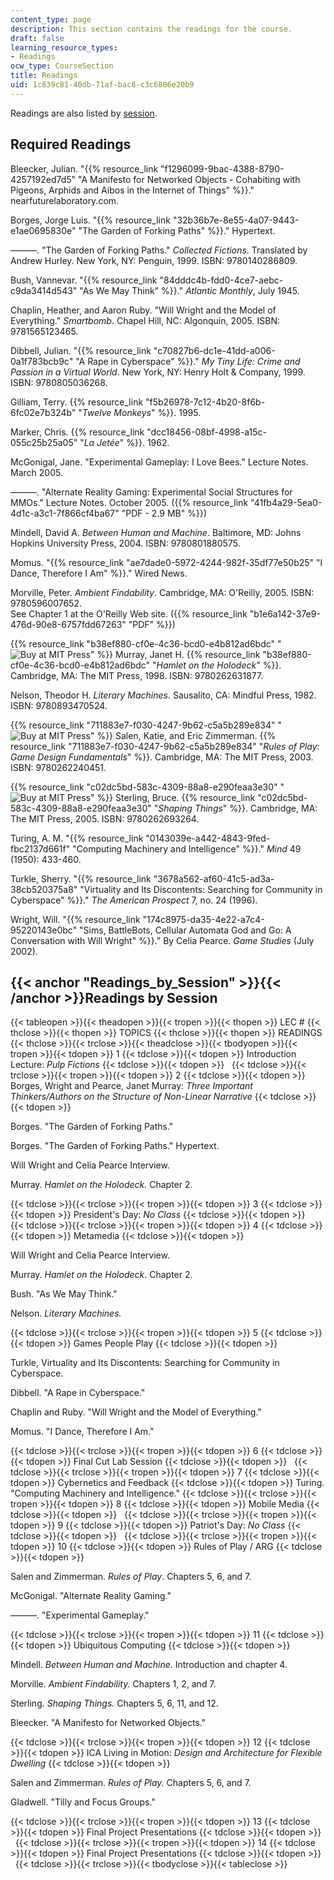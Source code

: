 ```yaml
---
content_type: page
description: This section contains the readings for the course.
draft: false
learning_resource_types:
- Readings
ocw_type: CourseSection
title: Readings
uid: 1c839c81-40db-71af-bac8-c3c6806e20b9
---
```

Readings are also listed by [session](#Readings_by_Session).

## Required Readings

Bleecker, Julian. "{{% resource_link "f1296099-9bac-4388-8790-4257192ed7d5" "A Manifesto for Networked Objects - Cohabiting with Pigeons, Arphids and Aibos in the Internet of Things" %}}." nearfuturelaboratory.com.

Borges, Jorge Luis. "{{% resource_link "32b36b7e-8e55-4a07-9443-e1ae0695830e" "The Garden of Forking Paths" %}}." Hypertext.

———. "The Garden of Forking Paths." *Collected Fictions*. Translated by Andrew Hurley. New York, NY: Penguin, 1999. ISBN: 9780140286809.

Bush, Vannevar. "{{% resource_link "84dddc4b-fdd0-4ce7-aebc-c9da3414d543" "As We May Think" %}}." *Atlantic Monthly*, July 1945.

Chaplin, Heather, and Aaron Ruby. "Will Wright and the Model of Everything." *Smartbomb*. Chapel Hill, NC: Algonquin, 2005. ISBN: 9781565123465.

Dibbell, Julian. "{{% resource_link "c70827b6-dc1e-41dd-a006-0a1f783bcb9c" "A Rape in Cyberspace" %}}." *My Tiny Life: Crime and Passion in a Virtual World*. New York, NY: Henry Holt & Company, 1999. ISBN: 9780805036268.

Gilliam, Terry. {{% resource_link "f5b26978-7c12-4b20-8f6b-6fc02e7b324b" "*Twelve Monkeys*" %}}. 1995.

Marker, Chris. {{% resource_link "dcc18456-08bf-4998-a15c-055c25b25a05" "*La Jetée*" %}}. 1962.

McGonigal, Jane. "Experimental Gameplay: I Love Bees." Lecture Notes. March 2005. 

———. "Alternate Reality Gaming: Experimental Social Structures for MMOs." Lecture Notes. October 2005. ({{% resource_link "41fb4a29-5ea0-4d1c-a3c1-7f866cf4ba67" "PDF - 2.9 MB" %}})

Mindell, David A. *Between Human and Machine*. Baltimore, MD: Johns Hopkins University Press, 2004. ISBN: 9780801880575.

Momus. "{{% resource_link "ae7dade0-5972-4244-982f-35df77e50b25" "I Dance, Therefore I Am" %}}." Wired News.

Morville, Peter. *Ambient Findability*. Cambridge, MA: O'Reilly, 2005. ISBN: 9780596007652.    
See Chapter 1 at the O'Reilly Web site. ({{% resource_link "b1e6a142-37e9-476d-90e8-6757fdd67263" "PDF" %}})

{{% resource_link "b38ef880-cf0e-4c36-bcd0-e4b812ad6bdc" "![Buy at MIT Press](/images/mp_logo.gif)" %}} Murray, Janet H. {{% resource_link "b38ef880-cf0e-4c36-bcd0-e4b812ad6bdc" "*Hamlet on the Holodeck*" %}}. Cambridge, MA: The MIT Press, 1998. ISBN: 9780262631877.

Nelson, Theodor H. *Literary Machines*. Sausalito, CA: Mindful Press, 1982. ISBN: 9780893470524.

{{% resource_link "711883e7-f030-4247-9b62-c5a5b289e834" "![Buy at MIT Press](/images/mp_logo.gif)" %}} Salen, Katie, and Eric Zimmerman. {{% resource_link "711883e7-f030-4247-9b62-c5a5b289e834" "*Rules of Play: Game Design Fundamentals*" %}}. Cambridge, MA: The MIT Press, 2003. ISBN: 9780262240451.

{{% resource_link "c02dc5bd-583c-4309-88a8-e290feaa3e30" "![Buy at MIT Press](/images/mp_logo.gif)" %}} Sterling, Bruce. {{% resource_link "c02dc5bd-583c-4309-88a8-e290feaa3e30" "*Shaping Things*" %}}. Cambridge, MA: The MIT Press, 2005. ISBN: 9780262693264.

Turing, A. M. "{{% resource_link "0143039e-a442-4843-9fed-fbc2137d661f" "Computing Machinery and Intelligence" %}}." *Mind* 49 (1950): 433-460.

Turkle, Sherry. "{{% resource_link "3678a562-af60-41c5-ad3a-38cb520375a8" "Virtuality and Its Discontents: Searching for Community in Cyberspace" %}}." *The American Prospect* 7, no. 24 (1996).

Wright, Will. "{{% resource_link "174c8975-da35-4e22-a7c4-95220143e0bc" "Sims, BattleBots, Cellular Automata God and Go: A Conversation with Will Wright" %}}." By Celia Pearce. *Game Studies* (July 2002).

## {{< anchor "Readings_by_Session" >}}{{< /anchor >}}Readings by Session

{{< tableopen >}}{{< theadopen >}}{{< tropen >}}{{< thopen >}}
LEC #
{{< thclose >}}{{< thopen >}}
TOPICS
{{< thclose >}}{{< thopen >}}
READINGS
{{< thclose >}}{{< trclose >}}{{< theadclose >}}{{< tbodyopen >}}{{< tropen >}}{{< tdopen >}}
1
{{< tdclose >}}{{< tdopen >}}
Introduction Lecture: *Pulp Fictions*
{{< tdclose >}}{{< tdopen >}}
 
{{< tdclose >}}{{< trclose >}}{{< tropen >}}{{< tdopen >}}
2
{{< tdclose >}}{{< tdopen >}}
Borges, Wright and Pearce, Janet Murray: *Three Important Thinkers/Authors on the Structure of Non-Linear Narrative*
{{< tdclose >}}{{< tdopen >}}

Borges. "The Garden of Forking Paths."

Borges. "The Garden of Forking Paths." Hypertext.

Will Wright and Celia Pearce Interview.

Murray. *Hamlet on the Holodeck.* Chapter 2.

{{< tdclose >}}{{< trclose >}}{{< tropen >}}{{< tdopen >}}
3
{{< tdclose >}}{{< tdopen >}}
President's Day: *No Class*
{{< tdclose >}}{{< tdopen >}}
 
{{< tdclose >}}{{< trclose >}}{{< tropen >}}{{< tdopen >}}
4
{{< tdclose >}}{{< tdopen >}}
Metamedia
{{< tdclose >}}{{< tdopen >}}

Will Wright and Celia Pearce Interview.

Murray. *Hamlet on the Holodeck*. Chapter 2.

Bush. "As We May Think."

Nelson. *Literary Machines.*

{{< tdclose >}}{{< trclose >}}{{< tropen >}}{{< tdopen >}}
5
{{< tdclose >}}{{< tdopen >}}
Games People Play
{{< tdclose >}}{{< tdopen >}}

Turkle, Virtuality and Its Discontents: Searching for Community in Cyberspace.

Dibbell. "A Rape in Cyberspace."

Chaplin and Ruby. "Will Wright and the Model of Everything."

Momus. "I Dance, Therefore I Am."

{{< tdclose >}}{{< trclose >}}{{< tropen >}}{{< tdopen >}}
6
{{< tdclose >}}{{< tdopen >}}
Final Cut Lab Session
{{< tdclose >}}{{< tdopen >}}
 
{{< tdclose >}}{{< trclose >}}{{< tropen >}}{{< tdopen >}}
7
{{< tdclose >}}{{< tdopen >}}
Cybernetics and Feedback
{{< tdclose >}}{{< tdopen >}}
Turing. "Computing Machinery and Intelligence."
{{< tdclose >}}{{< trclose >}}{{< tropen >}}{{< tdopen >}}
8
{{< tdclose >}}{{< tdopen >}}
Mobile Media
{{< tdclose >}}{{< tdopen >}}
 
{{< tdclose >}}{{< trclose >}}{{< tropen >}}{{< tdopen >}}
9
{{< tdclose >}}{{< tdopen >}}
Patriot's Day: *No Class*
{{< tdclose >}}{{< tdopen >}}
 
{{< tdclose >}}{{< trclose >}}{{< tropen >}}{{< tdopen >}}
10
{{< tdclose >}}{{< tdopen >}}
Rules of Play / ARG
{{< tdclose >}}{{< tdopen >}}

Salen and Zimmerman. *Rules of Play*. Chapters 5, 6, and 7.

McGonigal. "Alternate Reality Gaming."

———. "Experimental Gameplay."

{{< tdclose >}}{{< trclose >}}{{< tropen >}}{{< tdopen >}}
11
{{< tdclose >}}{{< tdopen >}}
Ubiquitous Computing
{{< tdclose >}}{{< tdopen >}}

Mindell. *Between Human and Machine*. Introduction and chapter 4.

Morville. *Ambient Findability.* Chapters 1, 2, and 7.

Sterling. *Shaping Things.* Chapters 5, 6, 11, and 12.

Bleecker. "A Manifesto for Networked Objects."

{{< tdclose >}}{{< trclose >}}{{< tropen >}}{{< tdopen >}}
12
{{< tdclose >}}{{< tdopen >}}
ICA Living in Motion: *Design and Architecture for Flexible Dwelling*
{{< tdclose >}}{{< tdopen >}}

Salen and Zimmerman. *Rules of Play.* Chapters 5, 6, and 7.

Gladwell. "Tilly and Focus Groups."

{{< tdclose >}}{{< trclose >}}{{< tropen >}}{{< tdopen >}}
13
{{< tdclose >}}{{< tdopen >}}
Final Project Presentations
{{< tdclose >}}{{< tdopen >}}
 
{{< tdclose >}}{{< trclose >}}{{< tropen >}}{{< tdopen >}}
14
{{< tdclose >}}{{< tdopen >}}
Final Project Presentations
{{< tdclose >}}{{< tdopen >}}
 
{{< tdclose >}}{{< trclose >}}{{< tbodyclose >}}{{< tableclose >}}